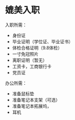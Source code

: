 # 媲美入职



入职所需：

- 身份证
- 毕业证明（学位证、毕业证书）
- 体检合格证明（9.8体检）
- 一寸免冠照片
- 离职证明（暂无）
- 工资卡，工商银行卡
- 党员证



办公所需：

- 准备鼠标垫
- 准备笔记本支架（可选）
- 准备笔记本拓展坞，
- 耳机